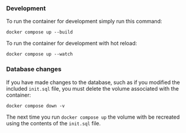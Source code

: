 ### Development
To run the container for development simply run this command:

```docker compose up --build```

To run the container for development with hot reload:

```docker compose up --watch```

### Database changes
If you have made changes to the database, such as if you modified the included `init.sql` file, you must delete the volume associated with the container:

```docker compose down -v```

The next time you run `docker compose up` the volume with be recreated using the contents of the `init.sql` file. 